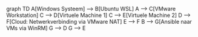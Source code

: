 graph TD
    A[Windows Systeem] --> B[Ubuntu WSL]
    A --> C[VMware Workstation]
    C --> D[Virtuele Machine 1]
    C --> E[Virtuele Machine 2]
    D --> F[Cloud: Netwerkverbinding via VMware NAT]
    E --> F
    B --> G[Ansible naar VMs via WinRM]
    G --> D
    G --> E
